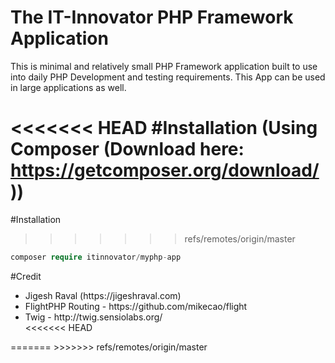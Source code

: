 # The IT-Innovator PHP Framework Application
This is minimal and relatively small PHP Framework application built to use into daily PHP Development and testing requirements. This App can be used in large applications as well.

<<<<<<< HEAD
#Installation (Using Composer (Download here: https://getcomposer.org/download/))
=======
#Installation
>>>>>>> refs/remotes/origin/master
```php
composer require itinnovator/myphp-app
``` 

#Credit
<ul>
	<li>Jigesh Raval (https://jigeshraval.com)</li>
	<li>FlightPHP Routing - https://github.com/mikecao/flight</li>
	<li>Twig - http://twig.sensiolabs.org/</li>
<<<<<<< HEAD
</ul>
=======
</ul>
>>>>>>> refs/remotes/origin/master
